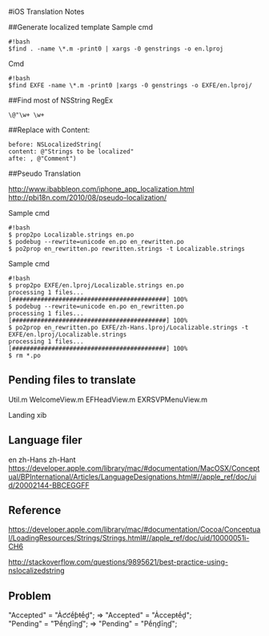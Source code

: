 #iOS Translation Notes

##Generate localized template
Sample cmd
    
    #!bash
    $find . -name \*.m -print0 | xargs -0 genstrings -o en.lproj

Cmd
    
    #!bash
    $find EXFE -name \*.m -print0 |xargs -0 genstrings -o EXFE/en.lproj/
    
##Find most of NSString
RegEx

    \@"\w+ \w+
    
##Replace with
Content:

    before: NSLocalizedString(
    content: @"Strings to be localized"
    afte: , @"Comment")

##Pseudo Translation

http://www.ibabbleon.com/iphone_app_localization.html
http://pbi18n.com/2010/08/pseudo-localization/

Sample cmd

    #!bash
    $ prop2po Localizable.strings en.po
    $ podebug --rewrite=unicode en.po en_rewritten.po
    $ po2prop en_rewritten.po rewritten.strings -t Localizable.strings

Sample cmd

    #!bash
    $ prop2po EXFE/en.lproj/Localizable.strings en.po
	processing 1 files...
	[###########################################] 100%
	$ podebug --rewrite=unicode en.po en_rewritten.po
	processing 1 files...
	[###########################################] 100%
	$ po2prop en_rewritten.po EXFE/zh-Hans.lproj/Localizable.strings -t EXFE/en.lproj/Localizable.strings 
	processing 1 files...
	[###########################################] 100%
	$ rm *.po
    
## Pending files to translate

Util.m
WelcomeView.m
EFHeadView.m 
EXRSVPMenuView.m

Landing xib

## Language filer
en
zh-Hans
zh-Hant
https://developer.apple.com/library/mac/#documentation/MacOSX/Conceptual/BPInternational/Articles/LanguageDesignations.html#//apple_ref/doc/uid/20002144-BBCEGGFF

## Reference
https://developer.apple.com/library/mac/#documentation/Cocoa/Conceptual/LoadingResources/Strings/Strings.html#//apple_ref/doc/uid/10000051i-CH6

http://stackoverflow.com/questions/9895621/best-practice-using-nslocalizedstring

## Problem
"Accepted" = "Ȧƈƈḗƥŧḗḓ"; => "Accepted" = "Ȧccepŧḗḓ";<br />
"Pending" = "Ƥḗƞḓīƞɠ"; => "Pending" = "Pḗƞḓīƞɠ";
